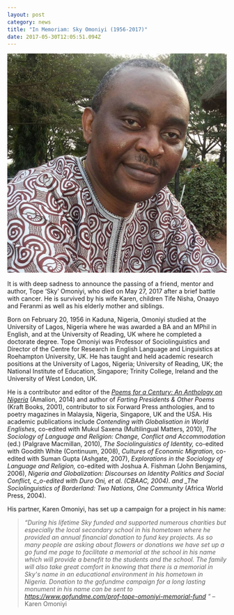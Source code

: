 ```yaml
---
layout: post
category: news
title: "In Memoriam: Sky Omoniyi (1956-2017)"
date: 2017-05-30T12:05:51.094Z
---
```

![Tope Omoniyi (1956-2017)](../uploads/tope-omoniyi.jpg "Tope Omoniyi (1956-2017)")

It is with deep sadness to announce the passing of a friend, mentor and author, Tope ‘Sky’ Omoniyi, who died on May 27, 2017 after a brief battle with cancer. He is survived by his wife Karen, children Tife Nisha, Onaayo and Feranmi as well as his elderly mother and siblings.

Born on February 20, 1956 in Kaduna, Nigeria, Omoniyi studied at the University of Lagos, Nigeria where he was awarded a BA and an MPhil in English, and at the University of Reading, UK where he completed a doctorate degree. Tope Omoniyi was Professor of Sociolinguistics and Director of the Centre for Research in English Language and Linguistics at Roehampton University, UK. He has taught and held academic research positions at the University of Lagos, Nigeria; University of Reading, UK; the National Institute of Education, Singapore; Trinity College, Ireland and the University of West London, UK.

He is a contributor and editor of the *[Poems for a Century: An Anthology on Nigeria](http://www.amalion.net/catalogue_en/item/poems_of_a_century_an_anthology_on_nigeria/)* (Amalion, 2014) and author of *Farting Presidents & Other Poems* (Kraft Books, 2001), contributor to six Forward Press anthologies, and to poetry magazines in Malaysia, Nigeria, Singapore, UK and the USA. His academic publications include *Contending with Globalisation in World Englishes,* co-edited with Mukul Saxena (Multilingual Matters, 2010), *The Sociology of Language and Religion: Change, Conflict and Accommodation* (ed.) (Palgrave Macmillan, 2010), *The Sociolinguistics of Identity,* co-edited with Goodith White (Continuum, 2008), *Cultures of Economic Migration,* co-edited with Suman Gupta (Ashgate, 2007), *Explorations in the Sociology of Language and Religion,* co-edited with Joshua A. Fishman (John Benjamins, 2006), *Nigeria and Globalization: Discourses on Identity Politics and Social Conflict, c_o-edited with Duro Oni, et al. (CBAAC, 2004). and _The Sociolinguistics of Borderland: Two Nations, One Community* (Africa World Press, 2004).

His partner, Karen Omoniyi, has set up a campaign for a project in his name:

> *“During his lifetime Sky funded and supported numerous charities but especially the local secondary school in his hometown where he provided an annual financial donation to fund key projects. As so many people are asking about flowers or donations we have set up a go fund me page to facilitate a memorial at the school in his name which will provide a benefit to the students and the school. The family will also take great comfort in knowing that there is a memorial in Sky's name in an educational environment in his hometown in Nigeria. Donation to the gofundme campaign for a long lasting monument in his name can be sent to* *<https://www.gofundme.com/prof-tope-omoniyi-memorial-fund>* *"* – Karen Omoniyi